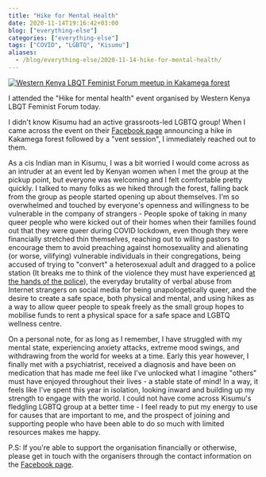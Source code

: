 ```yaml
---
title: "Hike for Mental Health"
date: 2020-11-14T19:16:42+03:00
blog: ["everything-else"]
categories: ["everything-else"]
tags: ["COVID", "LGBTQ", "Kisumu"]
aliases:
  - /blog/everything-else/2020-11-14-hike-for-mental-health/
---
```


[![Western Kenya LBQT Feminist Forum meetup in Kakamega forest](/images/blog/nov-2020-hike-for-mental-health/hike-for-mental-health.jpg)](/images/blog/nov-2020-hike-for-mental-health/hike-for-mental-health.jpg)

I attended the "Hike for mental health" event organised by Western Kenya LBQT Feminist Forum today.

I didn't know Kisumu had an active grassroots-led LGBTQ group! When I came across the event on their [Facebook page](https://www.facebook.com/WkenyaLBQTfem/) announcing a hike in Kakamega forest followed by a "vent session", I immediately reached out to them.

As a cis Indian man in Kisumu, I was a bit worried I would come across as an intruder at an event led by Kenyan women when I met the group at the pickup point, but everyone was welcoming and I felt comfortable pretty quickly. I talked to many folks as we hiked through the forest, falling back from the group as people started opening up about themselves. I'm so overwhelmed and touched by everyone's openness and willingness to be vulnerable in the company of strangers - People spoke of taking in many queer people who were kicked out of their homes when their families found out that they were queer during COVID lockdown, even though they were financially stretched thin themselves, reaching out to willing pastors to encourage them to avoid preaching against homosexuality and alienating (or worse, vilifying) vulnerable individuals in their congregations, being accused of trying to "convert" a heterosexual adult and dragged to a police station (It breaks me to think of the violence they must have experienced [at the hands of the police](https://www.standardmedia.co.ke/nairobi/article/2000179966/i-was-raped-thrown-out-of-police-station-nairobi-victim-says)), the everyday brutality of verbal abuse from Internet strangers on social media for being unapologetically queer, and the desire to create a safe space, both physical and mental, and using hikes as a way to allow queer people to speak freely as the small group hopes to mobilise funds to rent a physical space for a safe space and LGBTQ wellness centre.

On a personal note, for as long as I remember, I have struggled with my mental state, experiencing anxiety attacks, extreme mood swings, and withdrawing from the world for weeks at a time. Early this year however, I finally met with a psychiatrist, received a diagnosis and have been on medication that has made me feel like I've unlocked what I imagine "others" must have enjoyed throughout their lives - a stable state of mind! In a way, it feels like I've spent this year in isolation, looking inward and building up my strength to engage with the world. I could not have come across Kisumu's fledgling LGBTQ group at a better time - I feel ready to put my energy to use for causes that are important to me, and the prospect of joining and supporting people who have been able to do so much with limited resources makes me happy.

P.S: If you're able to support the organisation financially or otherwise, please get in touch with the organisers through the contact information on the [Facebook page](https://www.facebook.com/WkenyaLBQTfem/).